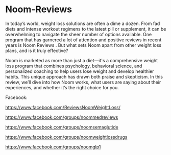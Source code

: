 # Noom-Reviews

In today’s world, weight loss solutions are often a dime a dozen. From fad diets and intense workout regimens to the latest pill or supplement, it can be overwhelming to navigate the sheer number of options available. One program that has garnered a lot of attention and positive reviews in recent years is Noom Reviews . But what sets Noom apart from other weight loss plans, and is it truly effective?

Noom is marketed as more than just a diet—it's a comprehensive weight loss program that combines psychology, behavioral science, and personalized coaching to help users lose weight and develop healthier habits. This unique approach has drawn both praise and skepticism. In this review, we’ll dive into how Noom works, what users are saying about their experiences, and whether it’s the right choice for you.

Facebook:

https://www.facebook.com/ReviewsNoomWeightLoss/

https://www.facebook.com/groups/noommedreviews

https://www.facebook.com/groups/noomsemaglutide

https://www.facebook.com/groups/noomweightlossdrugs

https://www.facebook.com/groups/noomglp1
